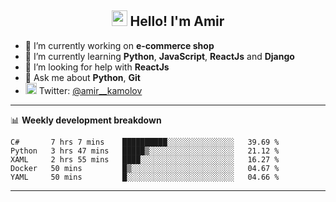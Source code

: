 <h2 align="center"><img src="https://media.giphy.com/media/hvRJCLFzcasrR4ia7z/giphy.gif" width="25px"> Hello! I'm Amir</h2>

- 🔭 I’m currently working on **e-commerce shop**
- 🌱 I’m currently learning **Python**, **JavaScript**, **ReactJs** and **Django**
- 🤔 I’m looking for help with **ReactJs**
- 💬 Ask me about **Python**, **Git**
- <img alt="Amir Kamolov | Twitter" width="18px" src="https://raw.githubusercontent.com/peterthehan/peterthehan/master/assets/twitter.svg" /> Twitter: [@amir__kamolov ](https://twitter.com/amir__kamolov)

---

📊 **Weekly development breakdown**
<!--START_SECTION:waka-->
```text
C#       7 hrs 7 mins    ██████████░░░░░░░░░░░░░░░   39.69 % 
Python   3 hrs 47 mins   █████▒░░░░░░░░░░░░░░░░░░░   21.12 % 
XAML     2 hrs 55 mins   ████░░░░░░░░░░░░░░░░░░░░░   16.27 % 
Docker   50 mins         █▒░░░░░░░░░░░░░░░░░░░░░░░   04.67 % 
YAML     50 mins         █░░░░░░░░░░░░░░░░░░░░░░░░   04.66 % 
```
<!--END_SECTION:waka-->

---
